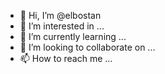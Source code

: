- 👋 Hi, I’m @elbostan
- 👀 I’m interested in ...
- 🌱 I’m currently learning ...
- 💞️ I’m looking to collaborate on ...
- 📫 How to reach me ...

<!---
elbostan/elbostan is a ✨ special ✨ repository because its `README.md` (this file) appears on your GitHub profile.
You can click the Preview link to take a look at your changes.
--->
